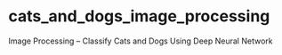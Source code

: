 # cats_and_dogs_image_processing
Image Processing – Classify Cats and Dogs Using Deep Neural Network
